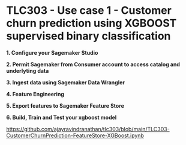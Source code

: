 # TLC303 - Use case 1 - Customer churn prediction using XGBOOST supervised binary classification

**1. Configure your Sagemaker Studio**

**2. Permit Sagemaker from Consumer account to access catalog and underlyting data**

**3. Ingest data using Sagemaker Data Wrangler**

**4. Feature Engineering**

**5. Export features to Sagemaker Feature Store**

**6. Build, Train and Test your xgboost model**

https://github.com/ajayravindranathan/tlc303/blob/main/TLC303-CustomerChurnPrediction-FeatureStore-XGBoost.ipynb
